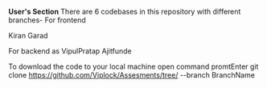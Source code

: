 

**User's Section**
There are 6 codebases in this repository with different branches-
For frontend

 Kiran Garad
 
For backend as
  VipulPratap
  Ajitfunde
  
To download the code to your local machine
open command promtEnter git clone https://github.com/Viplock/Assesments/tree/ --branch BranchName 
